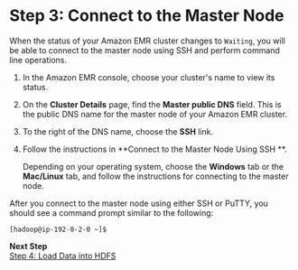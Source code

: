 # Step 3: Connect to the Master Node<a name="EMRforDynamoDB.Tutorial.ConnectToMasterNode"></a>

When the status of your Amazon EMR cluster changes to `Waiting`, you will be able to connect to the master node using SSH and perform command line operations\.

1. In the Amazon EMR console, choose your cluster's name to view its status\.

1. On the **Cluster Details** page, find the **Master public DNS** field\. This is the public DNS name for the master node of your Amazon EMR cluster\.

1. To the right of the DNS name, choose the **SSH** link\.

1. Follow the instructions in **Connect to the Master Node Using SSH **\.

   Depending on your operating system, choose the **Windows** tab or the **Mac/Linux** tab, and follow the instructions for connecting to the master node\.

After you connect to the master node using either SSH or PuTTY, you should see a command prompt similar to the following:

```
[hadoop@ip-192-0-2-0 ~]$ 
```

**Next Step**  
[Step 4: Load Data into HDFS](EMRforDynamoDB.Tutorial.LoadDataIntoHDFS.md)